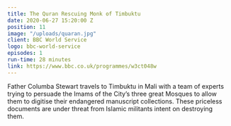 ```yaml
---
title: The Quran Rescuing Monk of Timbuktu
date: 2020-06-27 15:20:00 Z
position: 11
image: "/uploads/quaran.jpg"
client: BBC World Service
logo: bbc-world-service
episodes: 1
run-time: 28 minutes
link: https://www.bbc.co.uk/programmes/w3ct048w
---
```


Father Columba Stewart travels to Timbuktu in Mali with a team of experts trying to persuade the Imams of the City’s three great Mosques to allow them to digitise their endangered manuscript collections. These priceless documents are under threat from Islamic militants intent on destroying them.